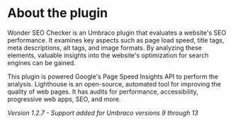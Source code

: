 # **About the plugin**

Wonder SEO Checker is an Umbraco plugin that evaluates a website's SEO performance. It examines key aspects such as page load speed, title tags, meta descriptions, alt tags, and image formats. By analyzing these elements, valuable insights into the website's optimization for search engines can be gained.

This plugin is powered Google's Page Speed Insights API to perform the analysis. Lighthouse is an open-source, automated tool for improving the quality of web pages. It has audits for performance, accessibility, progressive web apps, SEO, and more.

_Version 1.2.7 - Support added for Umbraco versions 9 through 13_
